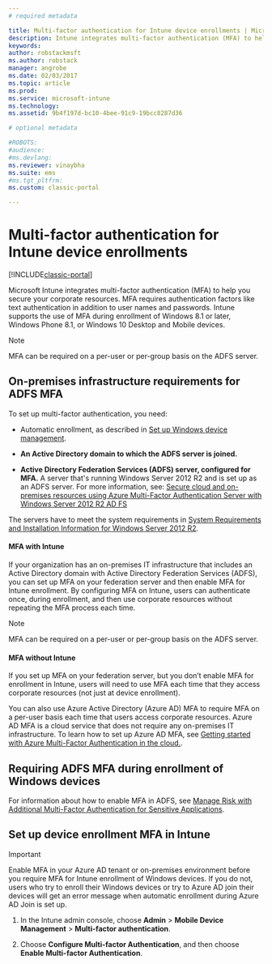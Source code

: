 ```yaml
---
# required metadata

title: Multi-factor authentication for Intune device enrollments | Microsoft Docs
description: Intune integrates multi-factor authentication (MFA) to help you secure your corporate resources.
keywords:
author: robstackmsft
ms.author: robstack
manager: angrobe
ms.date: 02/03/2017
ms.topic: article
ms.prod:
ms.service: microsoft-intune
ms.technology:
ms.assetid: 9b4f197d-bc10-4bee-91c9-19bcc8287d36

# optional metadata

#ROBOTS:
#audience:
#ms.devlang:
ms.reviewer: vinaybha
ms.suite: ems
#ms.tgt_pltfrm:
ms.custom: classic-portal

---
```


# Multi-factor authentication for Intune device enrollments

[!INCLUDE[classic-portal](../includes/classic-portal.md)]

Microsoft Intune integrates multi-factor authentication (MFA) to help you secure your corporate resources. MFA requires authentication factors like text authentication in addition to user names and passwords. Intune supports the use of MFA during enrollment of Windows 8.1 or later, Windows Phone 8.1, or Windows 10 Desktop and Mobile devices.

>[!NOTE]
>
>MFA can be required on a per-user or per-group basis on the ADFS server.  


## On-premises infrastructure requirements for ADFS MFA
To set up multi-factor authentication, you need:

-   Automatic enrollment, as described in [Set up Windows device management](set-up-windows-device-management-with-microsoft-intune.md).
-   **An Active Directory domain to which the ADFS server is joined.**

-   **Active Directory Federation Services (ADFS) server, configured for MFA.** A server that's running Windows Server 2012 R2 and is set up as an ADFS server. For more information, see: [Secure cloud and on-premises resources using Azure Multi-Factor Authentication Server with Windows Server 2012 R2 AD FS](https://azure.microsoft.com/en-us/documentation/articles/multi-factor-authentication-get-started-adfs-w2k12/)

The servers have to meet the system requirements in [System Requirements and Installation Information for Windows Server 2012 R2](http://technet.microsoft.com/library/dn303418.aspx).

 


#### MFA with Intune
If your organization has an on-premises IT infrastructure that includes an Active Directory domain with Active Directory Federation Services (ADFS), you can set up MFA on your federation server and then enable MFA for Intune enrollment. By configuring MFA on Intune, users can authenticate once, during enrollment, and then use corporate resources without repeating the MFA process each time.

>[!NOTE]
>
>MFA can be required on a per-user or per-group basis on the ADFS server.  

#### MFA without Intune
If you set up MFA on your federation server, but you don’t enable MFA for enrollment in Intune, users will need to use MFA each time that they access corporate resources (not just at device enrollment).

You can also use Azure Active Directory (Azure AD) MFA to require MFA on a per-user basis each time that users access corporate resources. Azure AD MFA is a cloud service that does not require any on-premises IT infrastructure. To learn how to set up Azure AD MFA, see [Getting started with Azure Multi-Factor Authentication in the cloud.](https://azure.microsoft.com/en-us/documentation/articles/multi-factor-authentication-get-started-cloud/).

## Requiring ADFS MFA during enrollment of Windows devices
For information about how to enable MFA in ADFS, see [Manage Risk with Additional Multi-Factor Authentication for Sensitive Applications](http://technet.microsoft.com/library/dn280949.aspx).

## Set up device enrollment MFA in Intune
>[!Important]  
>Enable MFA in your Azure AD tenant or on-premises environment before you require MFA for Intune enrollment of Windows devices. If you do not, users who try to enroll their Windows devices or try to Azure AD join their devices will get an error message when automatic enrollment during Azure AD Join is set up.

1.  In the Intune admin console, choose **Admin** &gt; **Mobile Device Management** &gt; **Multi-factor authentication**.

2.  Choose **Configure Multi-factor Authentication**, and then choose **Enable Multi-factor Authentication**.
